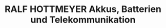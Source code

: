 ---
title: "RALF HOTTMEYER Akkus, Batterien und Telekommunikation"
url: /wuerselen/ralf-hottmeyer-akkus-batterien-und-telekommunikation/
shop: Elektronik
---